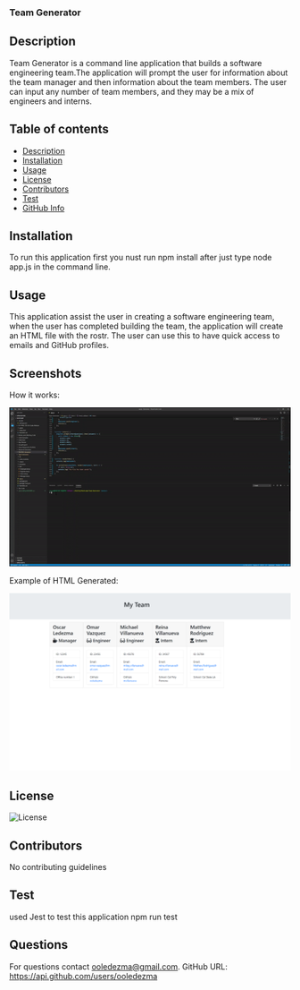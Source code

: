 ### **Team Generator**

## Description

Team Generator is a command line application that builds a software engineering team.The application will prompt the user for information about the team manager and then information about the team members. The user can input any number of team members, and they may be a mix of engineers and interns.

## Table of contents

- [Description](#Description)
- [Installation](#Installation)
- [Usage](#Usage)
- [License](#License)
- [Contributors](#Contributors)
- [Test](#Test)
- [GitHub Info](#Questions)

## Installation

To run this application first you nust run npm install after just type node app.js in the command line.

## Usage

This application assist the user in creating a software engineering team, when the user has completed building the team, the application will create an HTML file with the rostr. The user can use this to have quick access to emails and GitHub profiles.

## Screenshots

How it works:

![](Assets/capture.gif)

Example of HTML Generated:

![](Assets/Capture.PNG)

## License

![License](https://img.shields.io/badge/LICENSE-MIT-GREEN)

## Contributors

No contributing guidelines

## Test

used Jest to test this application npm run test

## Questions

For questions contact ooledezma@gmail.com.
GitHub URL: https://api.github.com/users/ooledezma
